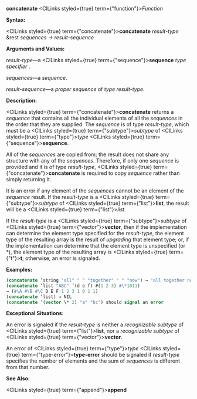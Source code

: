**concatenate** <ClLinks styled={true} term={"function"}><i>Function</i></ClLinks> 



**Syntax:** 



<ClLinks styled={true} term={"concatenate"}><b>concatenate</b></ClLinks> *result-type* &amp;rest *sequences → result-sequence* 



**Arguments and Values:** 



*result-type*—a <ClLinks styled={true} term={"sequence"}><b>sequence</b></ClLinks> *type specifier* . 



*sequences*—a *sequence*. 



*result-sequence*—a *proper sequence* of *type result-type*. 



**Description:** 



<ClLinks styled={true} term={"concatenate"}><b>concatenate</b></ClLinks> returns a *sequence* that contains all the individual elements of all the *sequences* in the order that they are supplied. The *sequence* is of type *result-type*, which must be a <ClLinks styled={true} term={"subtype"}><i>subtype</i></ClLinks> of <ClLinks styled={true} term={"type"}><i>type</i></ClLinks> <ClLinks styled={true} term={"sequence"}><b>sequence</b></ClLinks>. 



All of the *sequences* are copied from; the result does not share any structure with any of the *sequences*. Therefore, if only one *sequence* is provided and it is of type *result-type*, <ClLinks styled={true} term={"concatenate"}><b>concatenate</b></ClLinks> is required to copy *sequence* rather than simply returning it. 



It is an error if any element of the *sequences* cannot be an element of the *sequence* result. If the *result-type* is a <ClLinks styled={true} term={"subtype"}><i>subtype</i></ClLinks> of <ClLinks styled={true} term={"list"}><b>list</b></ClLinks>, the result will be a <ClLinks styled={true} term={"list"}><i>list</i></ClLinks>. 







 



 



If the *result-type* is a <ClLinks styled={true} term={"subtype"}><i>subtype</i></ClLinks> of <ClLinks styled={true} term={"vector"}><b>vector</b></ClLinks>, then if the implementation can determine the element type specified for the *result-type*, the element type of the resulting array is the result of *upgrading* that element type; or, if the implementation can determine that the element type is unspecified (or \*), the element type of the resulting array is <ClLinks styled={true} term={"t"}><b>t</b></ClLinks>; otherwise, an error is signaled. 



**Examples:**
```lisp
(concatenate ’string "all" " " "together" " " "now") → "all together now" 
(concatenate ’list "ABC" ’(d e f) #(1 2 3) #\*1011) 
→ (#\A #\B #\C D E F 1 2 3 1 0 1 1) 
(concatenate ’list) → NIL 
(concatenate ’(vector \* 2) "a" "bc") should signal an error 
```
**Exceptional Situations:** 



An error is signaled if the *result-type* is neither a *recognizable subtype* of <ClLinks styled={true} term={"list"}><b>list</b></ClLinks>, nor a *recognizable subtype* of <ClLinks styled={true} term={"vector"}><b>vector</b></ClLinks>. 



An error of <ClLinks styled={true} term={"type"}><i>type</i></ClLinks> <ClLinks styled={true} term={"type-error"}><b>type-error</b></ClLinks> should be signaled if *result-type* specifies the number of elements and the sum of *sequences* is different from that number. 



**See Also:** 



<ClLinks styled={true} term={"append"}><b>append</b></ClLinks> 



